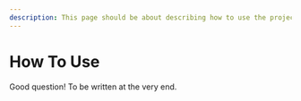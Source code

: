 ```yaml
---
description: This page should be about describing how to use the project
---
```


# How To Use

Good question! To be written at the very end.

